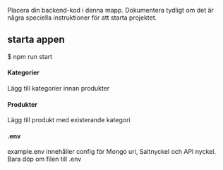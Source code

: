 Placera din backend-kod i denna mapp.
Dokumentera tydligt om det är några speciella instruktioner för att starta projektet.

## starta appen

$ npm run start

#### Kategorier

Lägg till kategorier innan produkter

#### Produkter

Lägg till produkt med existerande kategori

#### .env

example.env innehåller config för Mongo uri, Saltnyckel och API nyckel. Bara döp om filen till .env
